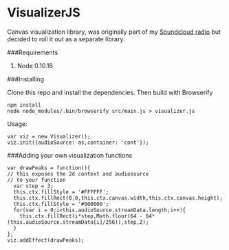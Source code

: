 VisualizerJS
============

Canvas visualization library, was originally part of my [Soundcloud radio](http://zxc.fi/) but decided to roll it out as a separate library.

###Requirements
1. Node 0.10.18

###Installing

Clone this repo and install the dependencies. Then build with Browserify 
```
npm install
node node_modules/.bin/browserify src/main.js > visualizer.js
```



Usage:
```
var viz = new Visualizer();
viz.init({audioSource: as,container: 'cont'}); 
```

###Adding your own visualization functions

```
var drawPeaks = function(){
// this exposes the 2d context and audiosource
// to your function
  var step = 3;
  this.ctx.fillStyle = '#FFFFFF';
  this.ctx.fillRect(0,0,this.ctx.canvas.width,this.ctx.canvas.height);
  this.ctx.fillStyle = '#000000';
  for(var i = 0;i<this.audioSource.streamData.length;i++){
    this.ctx.fillRect(i*step,Math.floor(64 - 64*(this.audioSource.streamData[i]/256)),step,2);
  }
};
viz.addEffect(drawPeaks);
```
